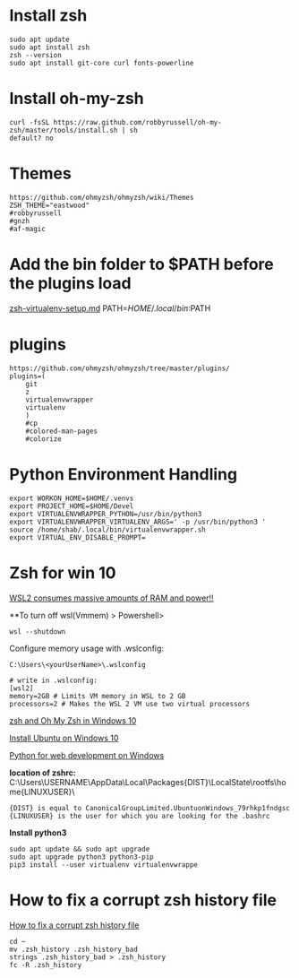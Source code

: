 # Install zsh

	sudo apt update
	sudo apt install zsh
	zsh --version
	sudo apt install git-core curl fonts-powerline 

# Install oh-my-zsh
	curl -fsSL https://raw.github.com/robbyrussell/oh-my-zsh/master/tools/install.sh | sh
	default? no

# Themes
	https://github.com/ohmyzsh/ohmyzsh/wiki/Themes
	ZSH_THEME="eastwood"
	#robbyrussell
	#gnzh
	#af-magic
	
# Add the bin folder to $PATH before the plugins load

[zsh-virtualenv-setup.md](https://gist.github.com/dixneuf19/a398c08f00aac24609c3cc44c29af1f0#file-zsh-virtualenv-setup-md)
	PATH=$HOME/.local/bin:$PATH

# plugins
	https://github.com/ohmyzsh/ohmyzsh/tree/master/plugins/
	plugins=(
		git
		z
		virtualenvwrapper
		virtualenv
		)
		#cp
		#colored-man-pages 
		#colorize

# Python Environment Handling

	export WORKON_HOME=$HOME/.venvs
	export PROJECT_HOME=$HOME/Devel
	export VIRTUALENVWRAPPER_PYTHON=/usr/bin/python3
	export VIRTUALENVWRAPPER_VIRTUALENV_ARGS=' -p /usr/bin/python3 '
	source /home/shab/.local/bin/virtualenvwrapper.sh
	export VIRTUAL_ENV_DISABLE_PROMPT=
	
# Zsh for win 10

[WSL2 consumes massive amounts of RAM and power!!](https://github.com/microsoft/WSL/issues/4166)

**To turn off wsl(Vmmem) > Powershell>

	wsl --shutdown

Configure memory usage with .wslconfig:

	C:\Users\<yourUserName>\.wslconfig
	
	# write in .wslconfig:
	[wsl2]
	memory=2GB # Limits VM memory in WSL to 2 GB
	processors=2 # Makes the WSL 2 VM use two virtual processors


[zsh and Oh My Zsh in Windows 10](https://www.maketecheasier.com/install-zsh-and-oh-my-zsh-windows10/)

[Install Ubuntu on Windows 10](https://ubuntu.com/tutorials/ubuntu-on-windows#1-overview)

[Python for web development on Windows](https://docs.microsoft.com/en-us/windows/python/web-frameworks)

**location of zshrc:**
C:\Users\USERNAME\AppData\Local\Packages\{DIST}\LocalState\rootfs\home\{LINUXUSER}\

    {DIST} is equal to CanonicalGroupLimited.UbuntuonWindows_79rhkp1fndgsc
    {LINUXUSER} is the user for which you are looking for the .bashrc
    
**Install python3**

	sudo apt update && sudo apt upgrade
	sudo apt upgrade python3 python3-pip
	pip3 install --user virtualenv virtualenvwrappe

# How to fix a corrupt zsh history file
	
[How to fix a corrupt zsh history file](https://shapeshed.com/zsh-corrupt-history-file/)
	
	cd ~
	mv .zsh_history .zsh_history_bad
	strings .zsh_history_bad > .zsh_history
	fc -R .zsh_history
	
